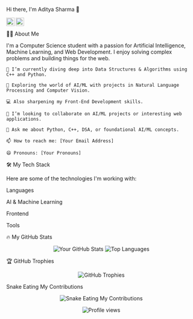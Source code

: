 Hi there, I'm Aditya Sharma 👋

<a href="https://www.google.com/search?q=https://www.linkedin.com/in/your-linkedin-profile/">
<img align="left" alt="Your Name's LinkedIn" width="22px" src="https://www.google.com/search?q=https://cdn.jsdelivr.net/npm/simple-icons%40v3/icons/linkedin.svg" />
</a>
<a href="https://www.google.com/search?q=https://twitter.com/CODED_DIGNITY">
<img align="left" alt="Your Name's Twitter" width="22px" src="https://www.google.com/search?q=https://cdn.jsdelivr.net/npm/simple-icons%40v3/icons/twitter.svg" />
</a>

<br />
<br />
👨‍💻 About Me

I'm a Computer Science student with a passion for Artificial Intelligence, Machine Learning, and Web Development. I enjoy solving complex problems and building things for the web.

    🌱 I’m currently diving deep into Data Structures & Algorithms using C++ and Python.

    🤖 Exploring the world of AI/ML with projects in Natural Language Processing and Computer Vision.

    💻 Also sharpening my Front-End Development skills.

    👯 I’m looking to collaborate on AI/ML projects or interesting web applications.

    💬 Ask me about Python, C++, DSA, or foundational AI/ML concepts.

    📫 How to reach me: [Your Email Address]

    😄 Pronouns: [Your Pronouns]

🛠️ My Tech Stack

Here are some of the technologies I'm working with:

Languages
	

AI & Machine Learning
	

Frontend
	

Tools


	


	


	



	


	


	



	


	


	


🔥 My GitHub Stats

<p align="center">
<img src="https://www.google.com/search?q=https://github-readme-stats.vercel.app/api%3Fusername%3Dyour-github-username%26show_icons%3Dtrue%26theme%3Dradical" alt="Your GitHub Stats" />
<img src="https://www.google.com/search?q=https://github-readme-stats.vercel.app/api/top-langs/%3Fusername%3Dyour-github-username%26layout%3Dcompact%26theme%3Dradical" alt="Top Languages" />
</p>
🏆 GitHub Trophies

<p align="center">
<img src="https://www.google.com/search?q=https://github-profile-trophy.vercel.app/%3Fusername%3Dyour-github-username%26theme%3Dradical%26no-frame%3Dtrue%26no-bg%3Dtrue%26margin-w%3D4" alt="GitHub Trophies" />
</p>
Snake Eating My Contributions

<p align="center">
<img src="https://www.google.com/search?q=https://github.com/your-github-username/your-github-username/raw/output/github-contribution-grid-snake.svg" alt="Snake Eating My Contributions" />
</p>

<p align="center">
<img src="https://www.google.com/search?q=https://komarev.com/ghpvc/%3Fusername%3Dyour-github-username%26label%3DProfile%2520views%26color%3D0e75b6%26style%3Dflat" alt="Profile views" />
</p>
